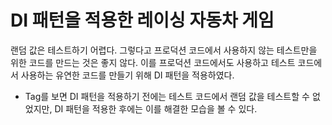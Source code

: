# DI 패턴을 적용한 레이싱 자동차 게임
랜덤 값은 테스트하기 어렵다. 그렇다고 프로덕션 코드에서 사용하지 않는 테스트만을 위한 코드를 만드는 것은 좋지 않다. 이를 프로덕션 코드에서도 사용하고 테스트 코드에서 사용하는 유연한 코드를 만들기 위해 DI 패턴을 적용하였다.

- Tag를 보면 DI 패턴을 적용하기 전에는 테스트 코드에서 랜덤 값을 테스트할 수 없었지만, DI 패턴을 적용한 후에는 이를 해결한 모습을 볼 수 있다.
